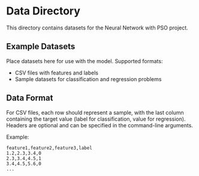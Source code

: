 # Data Directory

This directory contains datasets for the Neural Network with PSO project.

## Example Datasets

Place datasets here for use with the model. Supported formats:

- CSV files with features and labels
- Sample datasets for classification and regression problems

## Data Format

For CSV files, each row should represent a sample, with the last column containing the target value (label for classification, value for regression). Headers are optional and can be specified in the command-line arguments.

Example:
```
feature1,feature2,feature3,label
1.2,2.3,3.4,0
2.3,3.4,4.5,1
3.4,4.5,5.6,0
...
``` 